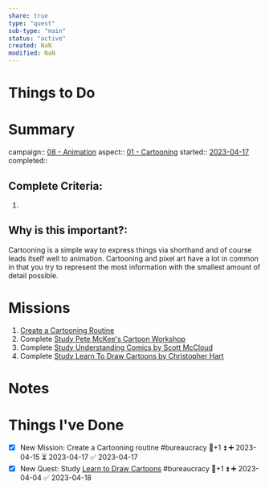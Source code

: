 ```yaml
---
share: true
type: "quest"
sub-type: "main"
status: "active"
created: NaN 
modified: NaN
---
```

 
  
# Things to Do

# Summary
campaign:: [08 - Animation](./08%20-%20Animation.md)
aspect:: [01 - Cartooning](./01%20-%20Cartooning.md)
started:: [2023-04-17](./2023-04-17.md)
completed::
## Complete Criteria:
1. 

## Why is this important?:
Cartooning is a simple way to express things via shorthand and of course leads itself well to animation.  Cartooning and pixel art have a lot in common in that you try to represent the most information with the smallest amount of detail possible.

# Missions
1. [Create a Cartooning Routine](./Create%20a%20Cartooning%20Routine.md)
2. Complete [Study Pete McKee's Cartoon Workshop](./Study%20Pete%20McKee's%20Cartoon%20Workshop.md)
3. Complete [Study Understanding Comics by Scott McCloud](./Study%20Understanding%20Comics%20by%20Scott%20McCloud.md)
4. Complete [Study Learn To Draw Cartoons by Christopher Hart](./Study%20Learn%20To%20Draw%20Cartoons%20by%20Christopher%20Hart.md)

# Notes

# Things I've Done
- [x] New Mission: Create a Cartooning routine #bureaucracy 🥄+1 ⏫ ➕ 2023-04-15 ⏳ 2023-04-17 ✅ 2023-04-17
- [x] New Quest: Study [Learn to Draw Cartoons](./Learn%20to%20Draw%20Cartoons%20-%20Christopher%20Hart.md)  #bureaucracy 🥄+1 ⏫ ➕ 2023-04-04 ✅ 2023-04-18